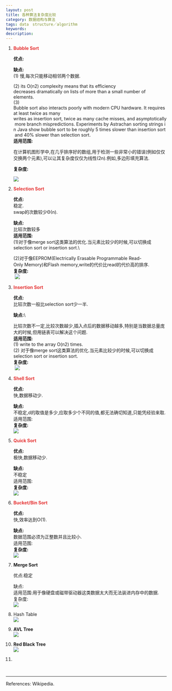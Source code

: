 ```yaml
---
layout: post
title: 各种算法复杂度比较
category: 数据结构与算法
tags: data　structure／algorithm
keywords: 
description: 
---
```


1.  **<span style="color:#e53333;">Bubble Sort</span>**

    **优点:**

    **缺点:**\
     (1) 慢,每次只能移动相邻两个数据.

    \(2) its O(n2) complexity means that its efficiency
    decreases dramatically on lists of more than a small number of
    elements.\
     (3)
    Bubble sort also interacts poorly with modern CPU hardware. It requires
    at least twice as many
    writes as insertion sort, twice as many cache misses, and asymptotically more branch mispredictions. Experiments by Astrachan sorting strings in Java show bubble sort to be roughly 5 times slower than insertion sort and 40% slower than selection sort.\
     **适用范围:**

    在计算机图形学中,在几乎排序好的数组,用于检测一些非常小的错误(例如仅仅交换两个元素),可以让其复杂度仅仅为线性(2n).例如,多边形填充算法.

    **复杂度:**

    ![](http://files.note.sdo.com/XbPJ4~k1OVniwE0ew00j5C)

2.  **<span style="color:#e53333;">Selection Sort</span>**

    **优点:**\
     稳定.\
     swap的次数较少Θ(n).

    **缺点:**\
     比较次数较多\
     **适用范围:**\
     (1)对于像merge
    sort这类算法的优化.当元素比较少的时候,可以切换成selection sort or
    insertion sort.\

    (2)对于像EEPROM(Electrically Erasable Programmable Read-Only Memory)和Flash memory,write的代价比read的代价高的排序.\
     **复杂度:**\
      ![](http://files.note.sdo.com/XbPJ4~k5Q8KiwE14I002Ml)

3.  **<span style="color:#e53333;">Insertion Sort</span>**

    **优点:**\
     比较次数一般比selection sort少一半.

    **缺点:**\

    比较次数不一定,比较次数越少,插入点后的数据移动越多,特别是当数据总量庞大的时候,但用链表可以解决这个问题.\
     **适用范围:**\
     (1) write to the array O(n2) times.\
     (2) 对于像merge
    sort这类算法的优化.当元素比较少的时候,可以切换成selection sort or
    insertion sort.\
     **复杂度:**\
      ![](http://files.note.sdo.com/XbPJ4~k5Q982wE14I002Nw)

4.  **<span style="color:#e53333;">Shell Sort</span>**

    **优点:**\
     快,数据移动少.

    **缺点:**\
     不稳定,d的取值是多少,应取多少个不同的值,都无法确切知道,只能凭经验来取.\
     适用范围:\
     **复杂度:**\
     ![](http://files.note.sdo.com/XbPJ4~k1OYC2wE0ew00jgf)

5.  **<span style="color:#e53333;">Quick Sort</span>**

    **优点:**\
     极快,数据移动少.

    **缺点:**\
     不稳定\
     适用范围:\
     **复杂度:**\
     ![](http://files.note.sdo.com/XbPJ4~k1OYWywE0ew00jhw)

6.  **<span style="color:#e53333;">Bucket/Bin Sort</span>**

    **优点:**\
     快,效率达到O(1).

    **缺点:**\
     数据范围必须为正整数并且比较小.\
     适用范围:\
     **复杂度:**\
     ![](http://files.note.sdo.com/XbPJ4~k1OZriwE0ew00jjs)

7.  **Merge Sort**

    优点:稳定

    缺点:\
     适用范围:用于像硬盘或磁带驱动器这类数据太大而无法装进内存中的数据.\
     复杂度:\
     ![](http://files.note.sdo.com/XbPJ4~k1OZrywE0ew00jjx)

8.  Hash Table\
     ![](http://files.note.sdo.com/XbPJ4~k8q2uOwE1SU003zd)

9.  **AVL Tree**\
     ![](http://files.note.sdo.com/XbPJ4~k9Cfe2wE19k00jbS)

10. **Red Black Tree**\
     ![](http://files.note.sdo.com/XbPJ4~k9Cj5iwE1KU00006)

11.  

 

------------------------------------------------------------------------

References: Wikipedia.







